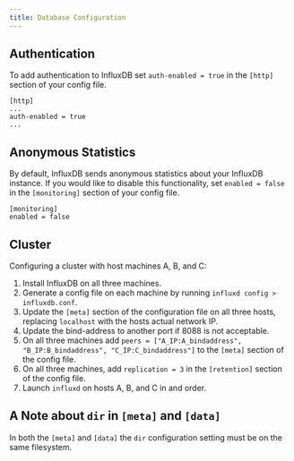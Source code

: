 ```yaml
---
title: Database Configuration
---
```


## Authentication

To add authentication to InfluxDB set `auth-enabled = true` in the `[http]` section of your config file.

```
[http]
...
auth-enabled = true
...
```

## Anonymous Statistics

By default, InfluxDB sends anonymous statistics about your InfluxDB instance. If you would like to disable this functionality, set `enabled = false` in the `[monitoring]` section of your config file.

```
[monitoring]
enabled = false
```

## Cluster

Configuring a cluster with host machines A, B, and C:

1. Install InfluxDB on all three machines.
2. Generate a config file on each machine by running `influxd config > influxdb.conf`.
3. Update the `[meta]` section of the configuration file on all three hosts, replacing `localhost` with the hosts actual network IP.
4. Update the bind-address to another port if 8088 is not acceptable.
5. On all three machines add `peers = ["A_IP:A_bindaddress", "B_IP:B_bindaddress", "C_IP:C_bindaddress"]` to the `[meta]` section of the config file.
6. On all three machines, add `replication = 3` in the `[retention]` section of the config file.
7. Launch `influxd` on hosts A, B, and C in and order.

## A Note about `dir` in `[meta]` and `[data]`

In both the `[meta]` and `[data]` the `dir` configuration setting must be on the same filesystem.
